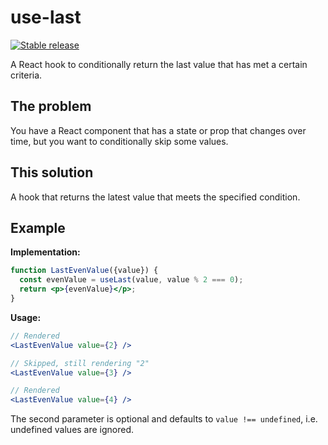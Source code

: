 # use-last

[![Stable release](https://img.shields.io/npm/v/use-last.svg)](https://npm.im/use-last)

A React hook to conditionally return the last value that has met a certain criteria.

## The problem

You have a React component that has a state or prop that changes over time, but you want to conditionally skip some values.

## This solution

A hook that returns the latest value that meets the specified condition.

## Example

**Implementation:**

```jsx
function LastEvenValue({value}) {
  const evenValue = useLast(value, value % 2 === 0);
  return <p>{evenValue}</p>;
}
```

**Usage:**

```jsx
// Rendered
<LastEvenValue value={2} />

// Skipped, still rendering "2"
<LastEvenValue value={3} />

// Rendered
<LastEvenValue value={4} />
```

The second parameter is optional and defaults to `value !== undefined`, i.e. undefined values are ignored.
